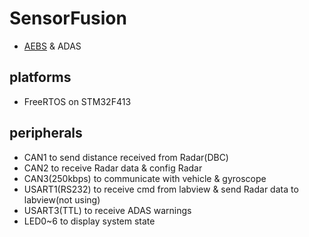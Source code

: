 # SensorFusion
 * [AEBS](https://en.wikipedia.org/wiki/AEBS) & ADAS
## platforms
 * FreeRTOS on STM32F413
## peripherals
 * CAN1 to send distance received from Radar(DBC)
 * CAN2 to receive Radar data & config Radar
 * CAN3(250kbps) to communicate with vehicle & gyroscope
 * USART1(RS232) to receive cmd from labview & send Radar data to labview(not using)
 * USART3(TTL) to receive ADAS warnings
 * LED0~6 to display system state
